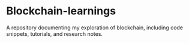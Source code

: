 # Blockchain-learnings
A repository documenting my exploration of blockchain, including code snippets, tutorials, and research notes.
